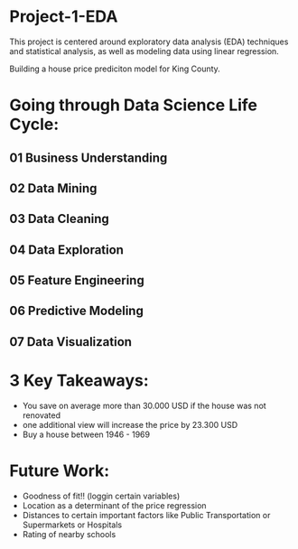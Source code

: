 # Project-1-EDA
This project is centered around exploratory data analysis (EDA) techniques and statistical analysis, as well as modeling data using linear regression.

Building a house price prediciton model for King County.

# Going through Data Science Life Cycle:

 ## 01 Business Understanding
 ## 02 Data Mining
 ## 03 Data Cleaning
 ## 04 Data Exploration
 ## 05 Feature Engineering
 ## 06 Predictive Modeling
 ## 07 Data Visualization
 
# 3 Key Takeaways:
  * You save on average more than 30.000 USD if the house was not renovated
  * one additional view will increase the price by 23.300 USD
  * Buy a house between 1946 - 1969
  
# Future Work:
* Goodness of fit!! (loggin certain variables)
* Location as a determinant of the price regression
* Distances to certain important factors like Public Transportation or Supermarkets or Hospitals
* Rating of nearby schools


